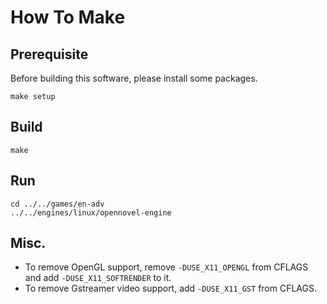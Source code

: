 How To Make
===========

## Prerequisite
Before building this software, please install some packages.
```
make setup
```

## Build
```
make
```

## Run
```
cd ../../games/en-adv
../../engines/linux/opennovel-engine
```

## Misc.
* To remove OpenGL support, remove `-DUSE_X11_OPENGL` from CFLAGS and add `-DUSE_X11_SOFTRENDER` to it.
* To remove Gstreamer video support, add `-DUSE_X11_GST` from CFLAGS.
